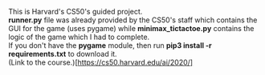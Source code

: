 This is Harvard's CS50's guided project. </br>**runner.py** file was already provided by the CS50's staff which contains the GUI for the game (uses pygame) while **minimax_tictactoe.py** contains the logic of the game which I had to complete. </br>
If you don't have the **pygame** module, then run **pip3 install -r requirements.txt** to download it.</br>
(Link to the course.)[https://cs50.harvard.edu/ai/2020/]

